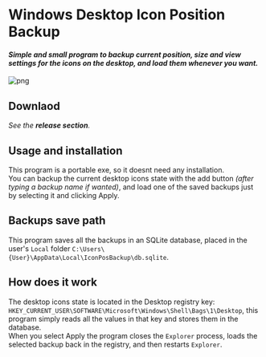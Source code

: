 # Windows Desktop Icon Position Backup

#### _Simple and small program to backup current position, size and view settings for the icons on the desktop, and load them whenever you want._

![png](https://github.com/user-attachments/assets/2b5d2788-f202-48e9-8cd2-a213de93bdeb)

## Downlaod

_See the **release section**._

## Usage and installation

This program is a portable exe, so it doesnt need any installation.<br/>
You can backup the current desktop icons state with the add button _(after typing a backup name if wanted)_, and load one of the saved backups just by selecting it and clicking Apply.

## Backups save path

This program saves all the backups in an SQLite database, placed in the user's `Local` folder `C:\Users\{User}\AppData\Local\IconPosBackup\db.sqlite`.

## How does it work

The desktop icons state is located in the Desktop registry key: `HKEY_CURRENT_USER\SOFTWARE\Microsoft\Windows\Shell\Bags\1\Desktop`, this program simply reads all the values in that key and stores them in the database.<br/>
When you select Apply the program closes the `Explorer` process, loads the selected backup back in the registry, and then restarts `Explorer`.
